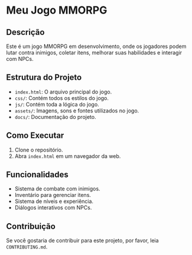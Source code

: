 # Meu Jogo MMORPG

## Descrição
Este é um jogo MMORPG em desenvolvimento, onde os jogadores podem lutar contra inimigos, coletar itens, melhorar suas habilidades e interagir com NPCs.

## Estrutura do Projeto
- `index.html`: O arquivo principal do jogo.
- `css/`: Contém todos os estilos do jogo.
- `js/`: Contém toda a lógica do jogo.
- `assets/`: Imagens, sons e fontes utilizados no jogo.
- `docs/`: Documentação do projeto.

## Como Executar
1. Clone o repositório.
2. Abra `index.html` em um navegador da web.

## Funcionalidades
- Sistema de combate com inimigos.
- Inventário para gerenciar itens.
- Sistema de níveis e experiência.
- Diálogos interativos com NPCs.

## Contribuição
Se você gostaria de contribuir para este projeto, por favor, leia `CONTRIBUTING.md`.
